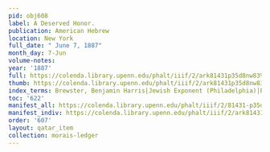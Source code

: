 ```yaml
---
pid: obj608
label: A Deserved Honor.
publication: American Hebrew
location: New York
full_date: " June 7, 1887"
month_day: 7-Jun
volume-notes:
year: '1887'
full: https://colenda.library.upenn.edu/phalt/iiif/2/ark81431p35d8nw83%2FSHA256E-s6968584--a88905e155953925a70bde52809556c88bbe69bdc64b323833215add63e9bc7a.jpeg/full/3500,/0/default.jpg
thumb: https://colenda.library.upenn.edu/phalt/iiif/2/ark81431p35d8nw83%2FSHA256E-s6968584--a88905e155953925a70bde52809556c88bbe69bdc64b323833215add63e9bc7a.jpeg/full/!200,200/0/default.jpg
index_terms: Brewster, Benjamin Harris|Jewish Exponent (Philadelphia)|Passover
toc: '622'
manifest_all: https://colenda.library.upenn.edu/phalt/iiif/2/81431-p35d8nw83/manifest
manifest_indiv: https://colenda.library.upenn.edu/phalt/iiif/2/ark81431p35d8nw83%2FSHA256E-s6968584--a88905e155953925a70bde52809556c88bbe69bdc64b323833215add63e9bc7a.jpeg
order: '607'
layout: qatar_item
collection: morais-ledger
---
```

